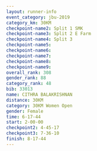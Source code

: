 ```yaml
---
layout: runner-info 
event_category: jbu-2019 
category_km: 30KM 
checkpoint-name2: Split 1 SMK 
checkpoint-name3: Split 2 E Farm 
checkpoint-name4: Split 3 
checkpoint-name5: 
checkpoint-name6: 
checkpoint-name7: 
checkpoint-name8: 
checkpoint-name9: 
overall_rank: 308
gender_rank: 88
category_rank: 48
bib: 33013
name: CITHRA BALAKRISHNAN
distance: 30KM
category: 30KM Women Open
gender: Female
time: 6-17-44
start: 2-00-00
checkpoint2: 4-45-17
checkpoint3: 7-36-10
finish: 8-17-44
---
```

